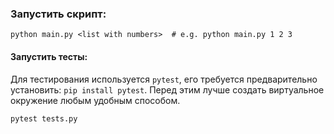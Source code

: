 
### **Запустить скрипт:**

```
python main.py <list with numbers>  # e.g. python main.py 1 2 3
```


#### **Запустить тесты:**

Для тестирования используется `pytest`, его требуется предварительно установить: `pip install pytest`. Перед этим лучше создать виртуальное окружение любым удобным способом.

```
pytest tests.py
```
